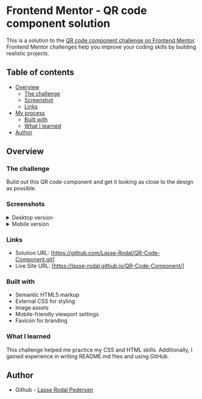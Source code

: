 # Frontend Mentor - QR code component solution

This is a solution to the [QR code component challenge on Frontend Mentor](https://www.frontendmentor.io/challenges/qr-code-component-iux_sIO_H). Frontend Mentor challenges help you improve your coding skills by building realistic projects. 

## Table of contents

- [Overview](#overview)
  - [The challenge](#the-challenge)
  - [Screenshot](#screenshot)
  - [Links](#links)
- [My process](#my-process)
  - [Built with](#built-with)
  - [What I learned](#what-i-learned)
- [Author](#author)

## Overview

### The challenge

Build out this QR code component and get it looking as close to the design as possible.

### Screenshots

<details>
  <summary>Desktop version</summary>
  <img src="assets/screenshots/qr-preview-website.png" alt="Desktop version" width="600"/>
</details>

<details>
  <summary>Mobile version</summary>
  <img src="assets/screenshots/qr-preview-mobile.png" alt="Mobile version" width="300"/>
</details>

### Links

- Solution URL: [https://github.com/Lasse-Rodal/QR-Code-Component.git]
- Live Site URL: [https://lasse-rodal.github.io/QR-Code-Component/]

### Built with

- Semantic HTML5 markup
- External CSS for styling
- Image assets
- Mobile-friendly viewport settings
- Favicon for branding

### What I learned

This challenge helped me practice my CSS and HTML skills. Additionally, I gained experience in writing README.md files and using GitHub.

## Author

- Github - [Lasse Rodal Pedersen](https://github.com/Lasse-Rodal)
